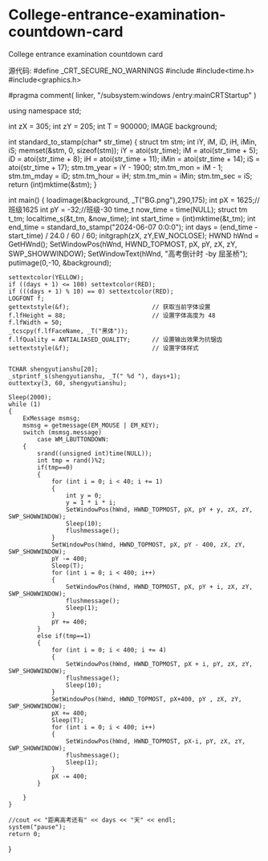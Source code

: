 # College-entrance-examination-countdown-card
College entrance examination countdown card

源代码:
#define _CRT_SECURE_NO_WARNINGS
#include <iostream>
#include<time.h>
#include<graphics.h>

#pragma comment( linker, "/subsystem:windows /entry:mainCRTStartup" )

using namespace std;

int zX = 305;
int zY = 205;
int T = 900000;
IMAGE background;

int standard_to_stamp(char* str_time)
{
	struct tm stm;
	int iY, iM, iD, iH, iMin, iS;
	memset(&stm, 0, sizeof(stm));
	iY = atoi(str_time);
	iM = atoi(str_time + 5);
	iD = atoi(str_time + 8);
	iH = atoi(str_time + 11);
	iMin = atoi(str_time + 14);
	iS = atoi(str_time + 17);
	stm.tm_year = iY - 1900;
	stm.tm_mon = iM - 1;
	stm.tm_mday = iD;
	stm.tm_hour = iH;
	stm.tm_min = iMin;
	stm.tm_sec = iS;
	return (int)mktime(&stm);
}

int main()
{
	loadimage(&background, _T("BG.png"),290,175);
	int pX = 1625;//班级1625
	int pY = -32;//班级-30
	time_t now_time = time(NULL);
	struct tm t_tm;
	localtime_s(&t_tm, &now_time);
	int start_time = (int)mktime(&t_tm);
	int end_time = standard_to_stamp("2024-06-07 0:0:0");
	int days = (end_time - start_time) / 24.0 / 60 / 60;
	initgraph(zX, zY,EW_NOCLOSE);
	HWND hWnd = GetHWnd();
	SetWindowPos(hWnd, HWND_TOPMOST, pX, pY, zX, zY, SWP_SHOWWINDOW);
	SetWindowText(hWnd, "高考倒计时 -by 屈圣桥");
	putimage(0,-10, &background);

	settextcolor(YELLOW);
	if ((days + 1) <= 100) settextcolor(RED);
	if (((days + 1) % 10) == 0) settextcolor(RED);
	LOGFONT f;
	gettextstyle(&f);						// 获取当前字体设置
	f.lfHeight = 88;						// 设置字体高度为 48
	f.lfWidth = 50;
	_tcscpy(f.lfFaceName, _T("黑体"));		
	f.lfQuality = ANTIALIASED_QUALITY;		// 设置输出效果为抗锯齿  
	settextstyle(&f);						// 设置字体样式


	TCHAR shengyutianshu[20];
	_stprintf_s(shengyutianshu, _T(" %d "), days+1);
	outtextxy(3, 60, shengyutianshu);
	
	Sleep(2000);
	while (1)
	{
		ExMessage msmsg;
		msmsg = getmessage(EM_MOUSE | EM_KEY);
		switch (msmsg.message)
			case WM_LBUTTONDOWN:
		{
			srand((unsigned int)time(NULL));
			int tmp = rand()%2;
			if(tmp==0)
			{ 
				for (int i = 0; i < 40; i += 1)
				{
					int y = 0;
					y = 1 * i * i;
					SetWindowPos(hWnd, HWND_TOPMOST, pX, pY + y, zX, zY, SWP_SHOWWINDOW);
					Sleep(10);
					flushmessage();
				}
				SetWindowPos(hWnd, HWND_TOPMOST, pX, pY - 400, zX, zY, SWP_SHOWWINDOW);
				pY -= 400;
				Sleep(T);
				for (int i = 0; i < 400; i++)
				{
					SetWindowPos(hWnd, HWND_TOPMOST, pX, pY + i, zX, zY, SWP_SHOWWINDOW);
					flushmessage();
					Sleep(1);
				}
				pY += 400;
			}
			else if(tmp==1)
			{
				for (int i = 0; i < 400; i += 4)
				{
					SetWindowPos(hWnd, HWND_TOPMOST, pX + i, pY, zX, zY, SWP_SHOWWINDOW);
					flushmessage();
					Sleep(10);
				}
				SetWindowPos(hWnd, HWND_TOPMOST, pX+400, pY , zX, zY, SWP_SHOWWINDOW);
				pX += 400;
				Sleep(T);
				for (int i = 0; i < 400; i++)
				{
					SetWindowPos(hWnd, HWND_TOPMOST, pX-i, pY, zX, zY, SWP_SHOWWINDOW);
					flushmessage();
					Sleep(1);
				}
				pX -= 400;
			}
               
		}
	}

	//cout << "距离高考还有" << days << "天" << endl;
	system("pause");
	return 0;
}
